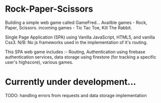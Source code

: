 # Rock-Paper-Scissors

Building a simple web game called GameFred...
Availble games - Rock, Paper, Scissors.
incoming games - Tic Tac Toe, Kill The Rabbit.

Single Page Application (SPA) using Vanilla JavaScript, HTML5, and vanilla Css3.
N/B: No js frameworks used in the implementation of it's routing.

This SPA web game includes :-
Routing,
Authentication using firebase authentication services,
data storage using firestore (for tracking a specific user's highscore),
various games.

# Currently under development...

TODO: handling errors from requests and data storage implementation
